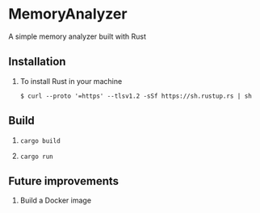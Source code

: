 # MemoryAnalyzer

A simple memory analyzer built with Rust

## Installation

1. To install Rust in your machine

    `$ curl --proto '=https' --tlsv1.2 -sSf https://sh.rustup.rs | sh`

## Build

1. `cargo build`

2. `cargo run`

## Future improvements

1. Build a Docker image
